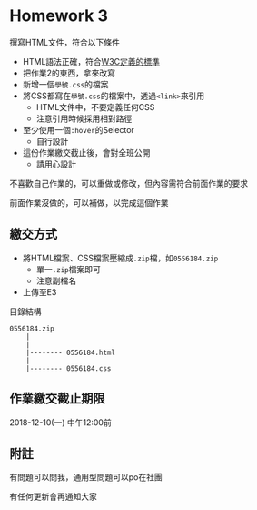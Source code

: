 # Homework 3

撰寫HTML文件，符合以下條件

- HTML語法正確，符合[W3C定義的標準](https://github.com/yubinTW/HTML-Beginner/tree/master/2018-11-20_HTML_Basic_Concept#%E7%AC%A6%E5%90%88w3c%E6%A8%99%E6%BA%96%E7%9A%84html%E6%96%87%E4%BB%B6)
- 把作業2的東西，拿來改寫
- 新增一個```學號.css```的檔案
- 將CSS都寫在```學號.css```的檔案中，透過```<link>```來引用
    - HTML文件中，不要定義任何CSS
    - 注意引用時候採用相對路徑
- 至少使用一個```:hover```的Selector
    - 自行設計
- 這份作業繳交截止後，會對全班公開
    - 請用心設計

不喜歡自己作業的，可以重做或修改，但內容需符合前面作業的要求

前面作業沒做的，可以補做，以完成這個作業

## 繳交方式


- 將HTML檔案、CSS檔案壓縮成```.zip```檔，如```0556184.zip```
    - 單一```.zip```檔案即可
    - 注意副檔名
- 上傳至E3

目錄結構
```
0556184.zip
    |
    |
    |-------- 0556184.html
    |
    |-------- 0556184.css
```

## 作業繳交截止期限

2018-12-10(一) 中午12:00前

## 附註

有問題可以問我，通用型問題可以po在社團

有任何更新會再通知大家
